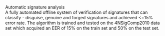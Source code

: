 Automatic signature analysis                                                                                                       
A fully automated offline system of verification of signatures that can classify - disguise, genuine and forged signatures and achieved <=15% error rate.
The algorithm is trained and tested on the 4NSigComp2010 data set which acquired an EER of 15% on the train set and 50% on the test set.
